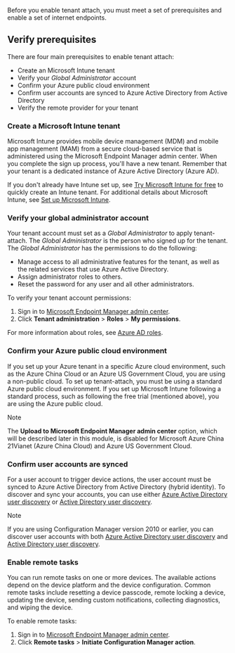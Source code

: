 Before you enable tenant attach, you must meet a set of prerequisites and enable a set of internet endpoints.

## Verify prerequisites

There are four main prerequisites to enable tenant attach:
- Create an Microsoft Intune tenant
- Verify your *Global Administrator* account
- Confirm your Azure public cloud environment
- Confirm user accounts are synced to Azure Active Directory from Active Directory
- Verify the remote provider for your tenant

### Create a Microsoft Intune tenant

Microsoft Intune provides mobile device management (MDM) and mobile app management (MAM) from a secure cloud-based service that is administered using the Microsoft Endpoint Manager admin center. When you complete the sign up process, you'll have a new tenant. Remember that your tenant is a dedicated instance of Azure Active Directory (Azure AD). 

If you don't already have Intune set up, see [Try Microsoft Intune for free](/mem/intune/fundamentals/free-trial-sign-up.md) to quickly create an Intune tenant. For additional details about Microsoft Intune, see [Set up Microsoft Intune](/learn/modules/set-up-microsoft-intune).

### Verify your global administrator account

Your tenant account must set as a *Global Administrator* to apply tenant-attach. The *Global Administrator* is the person who signed up for the tenant. The *Global Administrator* has the permissions to do the following:
- Manage access to all administrative features for the tenant, as well as the related services that use Azure Active Directory.
- Assign administrator roles to others.
- Reset the password for any user and all other administrators.

To verify your tenant account permissions:
1. Sign in to [Microsoft Endpoint Manager admin center](https://go.microsoft.com/fwlink/?linkid=2109431).
2. Click **Tenant administration** > **Roles** > **My permissions**.

For more information about roles, see [Azure AD roles](/azure/role-based-access-control/rbac-and-directory-admin-roles.md#azure-ad-roles).

### Confirm your Azure public cloud environment

If you set up your Azure tenant in a specific Azure cloud environment, such as the Azure China Cloud or an Azure US Government Cloud, you are using a non-public cloud. To set up tenant-attach, you must be using a standard Azure public cloud environment. If you set up Microsoft Intune following a standard process, such as following the free trial (mentioned above), you are using the Azure public cloud.

> [!NOTE]
> The **Upload to Microsoft Endpoint Manager admin center** option, which will be described later in this module, is disabled for Microsoft Azure China 21Vianet (Azure China Cloud) and Azure US Government Cloud.

### Confirm user accounts are synced

For a user account to trigger device actions, the user account must be synced to Azure Active Directory from Active Directory (hybrid identity). To discover and sync your accounts, you can use either [Azure Active Directory user discovery](/mem/configmgr/core/servers/deploy/configure/about-discovery-methods.md#azureaddisc) or [Active Directory user discovery](/mem/configmgr/core/servers/deploy/configure/about-discovery-methods.md#bkmk_aboutUser).

> [!NOTE]
> If you are using Configuration Manager version 2010 or earlier, you can discover user accounts with both [Azure Active Directory user discovery](/mem/configmgr/core/servers/deploy/configure/about-discovery-methods.md#azureaddisc) and [Active Directory user discovery](/mem/configmgr/core/servers/deploy/configure/about-discovery-methods.md#bkmk_aboutUser).

### Enable remote tasks

You can run remote tasks on one or more devices. The available actions depend on the device platform and the device configuration. Common remote tasks include resetting a device passcode, remote locking a device, updating the device, sending custom notifications, collecting diagnostics, and wiping the device.

To enable remote tasks:

1. Sign in to [Microsoft Endpoint Manager admin center](https://go.microsoft.com/fwlink/?linkid=2109431).
2. Click **Remote tasks** > **Initiate Configuration Manager action**.

